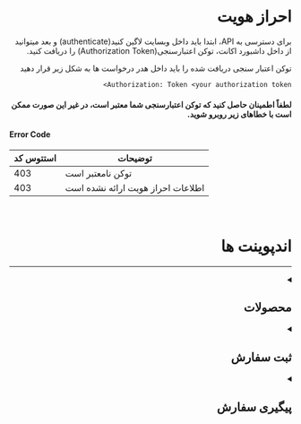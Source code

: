 <div dir="rtl">

# احراز هویت
برای دسترسی به API، ابتدا باید داخل وبسایت لاگین کنید(authenticate) و بعد میتوانید از داخل داشبورد اکانت، توکن اعتبارسنجی(Authorization Token) را دریافت کنید.

توکن اعتبار سنجی دریافت شده را باید داخل هدر درخواست ها به شکل زیر قرار دهید

<div dri="ltr">

```
Authorization: Token <your authorization token>
```
</div>

#### لطفاً اطمینان حاصل کنید که توکن اعتبارسنجی شما معتبر است، در غیر این صورت ممکن است با خطاهای زیر روبرو شوید.

<div dir="ltr">

#### Error Code
| استتوس کد | توضیحات |
| ------------| -------------|
| 403         | توکن نامعتبر است
| 403         | اطلاعات احراز هویت ارائه نشده است

</div>

<br>






# اندپوینت ها
---

<details>
<summary><h2>محصولات</h2></summary>

<details>
<summary><h4>لیست محصولات</h4></summary>

#### درخواست
---
برای دریافت محصولات داخل سایت، یک درخواست GET را به آدرس زیر ارسال کنید:
    
<div dir="ltr">

    GET: /api/products/

</div>

#### پاسخ
---
برای این درخواست، پاسخی به شکل زیر ارسال می‌شود که شامل لیست محصولات است:

```json
[
     {
        "id":1,
        "name":"",
        "image":"http://example.com",
        "discription":"product-details",
        "count":100,
        "price":12000,
        "price_pro":6000,
        "discount":0,
        "category":[
            {
                "id":2,
               "title": "لایک اپارات"
            }
        ]
    },
    {"...":"..."}
]
```
</details>



<details>
<summary><h4>دریافت اطلاعات یک محصول</h4></summary>
<br>

#### درخواست
---
برای دریافت اطلعات یک محصول، یک درخواست GET را به آدرس زیر ارسال کنید:
    
<div dir="ltr">

    GET: /api/products/?product={product_id}

</div>

#### پارامتر ها
---
<div dir="ltr">

| پارامتر   | نوع دیتا | توضیحات |
| ----------- | ------| ------------|
| product_id  | int   | ایدی محصول

</div>

#### پاسخ
---
برای این درخواست، پاسخی به شکل زیر ارسال می‌شود که شامل اطلاعات محصول است:

```json
[
     {
        "id":11,
        "name":"product 11",
        "image":"http://example.com",
        "discription":"product-details",
        "count":1000,
        "price":100000,
        "price_pro":50000,
        "discount":0,
        "category":[
            {
                "id":3,
                "title":"Category-8"
            }
        ]
    },
```

#### استتوس کد ها
---
<div dir="ltr">

| استتوس کد       | توضیحات |
| ------------| -------------|
| 200         | موفقیت امیز، نمایش جزئیات محصول
| 400         | فقط میتوانید یک پارامتر را ارسال نمایید
| 404         | محصول یا دسته بندی خواسته شده یافت نشد

</div>
<br>
<br>
</details>



<details>
<summary><h4>دریافت محصولات یک دسته بندی</h4></summary>
<br>

#### درخواست
---
برای دریافت تمام محصولات مرتبط با هر دسته بندی میتوانید درخواست GET را به آدرس زیر ارسال کنید:

<div dir="ltr">

    GET: /api/products/?category={category_id}

</div>

### پارامتر ها
---
<div dir="ltr">

| پارامتر   | نوع دیتا | توضیحات |
| ----------- | ------| ------------|
| category_id | int   | ایدی دسته بندی

</div>

#### پاسخ
---
برای این درخواست، پاسخی به شکل زیر ارسال می‌شود که شامل محصولات مربوط به هر دسته بندی است:

```json
[
     {
        "id":11,
        "name":"product 11",
        "image":"http://example.com",
        "discription":"product-details",
        "count":1000,
        "price":100000,
        "price_pro":50000,
        "discount":0,
        "category":[
            {
                "id":3,
                "title":"Category-8"
            }
        ]
    },
    ,
    {"...":"..."}
```

#### استتوس کد ها
---
<div dir="ltr">

| استتوس کد     |      توضیحات |
| ------------| -------------|
| 200         | موفقیت امیز، نمایش محصولات مربوط به یک دسته بندی
| 400         | فقط میتوانید یک پارامتر را ارسال نمایید
| 404         | محصول یا دسته بندی خواسته شده یافت نشد

</div>

</details>
</details>






<details>
<summary><h2>ثبت سفارش</h2></summary>

<details>
<summary><h4>ثبت سفارش لایک و ویو</h4></summary>
<br>

> **نکته:** دقت داشته باشید که حتما باید هدر `Content-Type: application/json` را برای درخواست های POST ست کرده باشید 


#### درخواست
---
برای ثبت سفارش لایک و ویو، میتوانید یک درخواست POST را به آدرس های زیر ارسال کنید:

<div dir="ltr">

    POST: /api/order/like/create/
    POST: /api/order/view/create/

</div>

### ریکوئست بادی
---
```jsonc
{
    "product": 10, // ایدی محصول
    "link": "https://www.aparat.com/v/hash" // آدرس ویدیو
}
```

### پاسخ
---
جزئیات سفارش ثبت شده برگشت داده خواهد شد.

```json
{
  "product": 7,
  "link": "aparat.com/v/YYYY",
  "user": "Test@gmail.com",
  "status": "در صف⊷",
  "tracking_id": "c15c700ec6c3",
  "created": "2023-04-30 20:58:52"
}

```

#### استتوس کد ها
---
<div dir="ltr">

| استتوس کد |      توضیحات           |
| ------------| ------------------ |
| 200         | موفقیت آمیرز، نمایش جزئیات سفارش 
| 400         | پارامتر لینک یافت نشد
| 400         | لینک ارسال شده نامعبتر است
| 400         | تایپ ولیو پارامتر product نا معتبر است
| 400         | ایدی محصول ارسال شده مربوط به این دسته بندی نمی باشد
| 404         | محصول یافت نشد
| 403         | موجودی کافی نیست

</div>
</details>



<details>
<summary><h4>ثبت سفارش کامنت</h4></summary>
<br>

> **نکته:** دقت داشته باشید که حتما باید هدر `Content-Type: application/json` را برای درخواست های POST ست کرده باشید 


#### درخواست
---
برای ثبت سفارش لایک، میتوانید یک درخواست POST را به آدرس زیر ارسال کنید:

<div dir="ltr">

    POST: /api/order/comment/create/

</div>

### ریکوئست بادی
---
برای جدا کردن هر کامنت از n\ استفاده کنید

```jsonc
{
    "product": 10, // ایدی محصول
    "link": "https://www.aparat.com/v/hash", // آدرس ویدیو
    "comment": "test\ntest2\ntest3\ntest4", // کامنت ها
}
```

### پاسخ
---
جزئیات سفارش ثبت شده برگشت داده خواهد شد.

```json
{
  "product": 7,
  "link": "aparat.com/v/YYYY",
  "user": "Test@gmail.com",
  "status": "در صف⊷",
  "tracking_id": "c15c700ec6c3",
  "created": "2023-04-30 20:58:52",
  "comments": "test\ntest2\ntest3\ntest4"
}

```

#### استتوس کد ها
---
<div dir="ltr">

| استتوس کد |      توضیحات           |
| ------------| ------------------ |
| 200         | موفقیت آمیرز، نمایش جزئیات سفارش
| 400         | پارامتر لینک یافت نشد
| 400         | لینک ارسال شده نامعبتر است
| 400         | تایپ ولیو پارامتر product نا معتبر است
| 400         | ایدی محصول ارسال شده مربوط به این دسته بندی نمی باشد
| 400         | پارامتر کامنت یافت نشد
| 404         | محصول یافت نشد
| 403         | موجودی کافی نیست

</div>
</details>




<details>
<summary><h4>ثبت سفارش واچ تایم</h4></summary>
<br>

> **نکته:** دقت داشته باشید که حتما باید هدر `Content-Type: application/json` را برای درخواست های POST ست کرده باشید 

> **نکته:** دقت داشته باشید که تایم ویدیو باید بیشتر از 2 دقیقه باشد


#### درخواست
---
برای ثبت سفارش واچ تایم، میتوانید یک درخواست POST را به آدرس زیر ارسال کنید:

<div dir="ltr">

    POST: /api/order/watch-time/create/

</div>

### ریکوئست بادی
---

```jsonc
{
    "product": 10, // ایدی محصول
    "link": "https://www.aparat.com/v/hash", // آدرس ویدیو
}
```

### پاسخ
---
جزئیات سفارش ثبت شده برگشت داده خواهد شد.

```json
{
  "product": 7,
  "link": "aparat.com/v/YYYY",
  "user": "Test@gmail.com",
  "status": "در صف⊷",
  "tracking_id": "c15c700ec6c3",
  "created": "2023-04-30 20:58:52",
}

```

#### استتوس کد ها
---
<div dir="ltr">

| استتوس کد |      توضیحات           |
| ------------| ------------------ |
| 200         | موفقیت آمیرز، نمایش جزئیات سفارش
| 400         | پارامتر لینک یافت نشد
| 400         | لینک ارسال شده نامعبتر است
| 400         | تایپ ولیو پارامتر product نا معتبر است
| 400         | ایدی محصول ارسال شده مربوط به این دسته بندی نمی باشد
| 400         | تایم ویدیو کمتر از مقدار گفته شده میباشد
| 404         | محصول یافت نشد
| 403         | موجودی کافی نیست

</div>
</details>




<details>
<summary><h4>ثبت سفارش فالور عادی و فالور پرو</h4></summary>
<br>

> **نکته:** دقت داشته باشید که حتما باید هدر `Content-Type: application/json` را برای درخواست های POST ست کرده باشید 

#### درخواست
---
برای ثبت سفارش فالور عادی و فالور پرو، میتوانید یک درخواست POST را به آدرس های زیر ارسال کنید:

<div dir="ltr">

    POST: /api/order/follower/create/
    POST: /api/order/follower-pro/create/

</div>

### ریکوئست بادی
---

```jsonc
{
    "product": 10, // ایدی محصول
    "link": "https://www.aparat.com/UserName", // ادرس حساب کاربری
}
```

### پاسخ
---
جزئیات سفارش ثبت شده برگشت داده خواهد شد.

```json
{
  "product": 7,
  "link": "aparat.com/UserName",
  "user": "Test@gmail.com",
  "status": "در صف⊷",
  "tracking_id": "c15c700ec6c3",
  "created": "2023-04-30 20:58:52",
}

```

#### استتوس کد ها
---
<div dir="ltr">

| استتوس کد |      توضیحات           |
| ------------| ------------------ |
| 200         | موفقیت آمیرز، نمایش جزئیات سفارش
| 400         | پارامتر لینک یافت نشد
| 400         | لینک ارسال شده نامعبتر است
| 400         | تایپ ولیو پارامتر product نا معتبر است
| 400         | ایدی محصول ارسال شده مربوط به این دسته بندی نمی باشد
| 404         | محصول یافت نشد
| 403         | موجودی کافی نیست

</div>
</details>







<details>
<summary><h4>ثبت سفارش تبلیغ</h4></summary>
<br>

> **نکته:** دقت داشته باشید که حتما باید هدر `Content-Type: application/json` را برای درخواست های POST ست کرده باشید 

#### درخواست
---
برای ثبت سفارش تبلیغات، میتوانید یک درخواست POST را به آدرس زیر ارسال کنید:

<div dir="ltr">

    POST: /api/order/ads/create/

</div>

### ریکوئست بادی
---

```jsonc
{
    "product": 10, // ایدی محصول
    "link": "https://www.aparat.com/UserName", // ادرس حساب کاربری
    "description": "Ads Description", // متن تبلیغات
}
```

### پاسخ
---
جزئیات سفارش ثبت شده برگشت داده خواهد شد.

```json
{
  "product": 7,
  "link": "aparat.com/UserName",
  "user": "Test@gmail.com",
  "status": "در صف⊷",
  "tracking_id": "c15c700ec6c3",
  "created": "2023-04-30 20:58:52",
  "description": "Ads Description"
}

```

#### استتوس کد ها
---
<div dir="ltr">

| استتوس کد |      توضیحات           |
| ------------| ------------------ |
| 200         | موفقیت آمیرز، نمایش جزئیات سفارش 
| 400         | پارامتر لینک یافت نشد
| 400         | لینک ارسال شده نامعبتر است
| 400         | تایپ ولیو پارامتر product نا معتبر است
| 400         | ایدی محصول ارسال شده مربوط به این دسته بندی نمی باشد
| 400         | متن تبلیغ یافت نشد
| 404         | محصول یافت نشد
| 403         | موجودی کافی نیست

</div>
</details>
<br>
<br>
</details>






<details>
<summary><h2>پیگیری سفارش</h2></summary>
<br>

#### درخواست
---
برای پیگیری وضعیت یک سفارش میتوانید درخواست GET را به آدرس زیر ارسال کنید:

<div dir="ltr">

    GET: /api/order/tracking/?tracking_id={tracking_id}

</div>

#### پارامتر ها
---
<div dir="ltr">

| پارامتر   | نوع دیتا |      توضیحات      |
| ----------- | -------| ------------|
| tracking_id | int    | ایدی پیگیری سفارش

</div>
<br>

#### پاسخ
---

```json
{
  "Type": "view",
  "link": "aparat.com/v/.....",
  "status": "Done",
  "initialize_count": 100,
  "uniq_id": "624e15a6f29ea",
  "date": "2023-04-30 23:00:00"
}
```

#### استتوس کد ها
---
<div dir="ltr">

| استتوس کد       | توضیحات |
| ------------| -------------|
| 200         | موفقیت آمیز، نمایش جزئیات سفارش
| 400         | ایدی پیگیری سفارش یافت نشد
| 400         | پارامتر ارسالی نامبعتر است
| 500         | خطای داخلی سرور 

</div>
<br>
<br>
</details>
</div>
